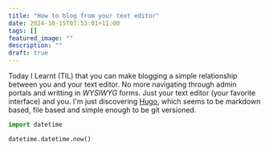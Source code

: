 ```yaml
---
title: "How to blog from your text editor"
date: 2024-10-15T07:53:01+11:00
tags: []
featured_image: ""
description: ""
draft: true
---
```


Today I Learnt (TIL) that you can make blogging a simple relationship between you and your text editor. No more navigating through admin portals and writting in _WYSIWYG_ forms. Just your text editor (your favorite interface) and you. I'm just discovering [Hugo](https://gohugo.io/), which seems to be markdown based, file based and simple enough to be git versioned.

```python
import datetime

datetime.datetime.now()
```

